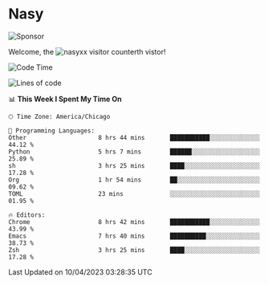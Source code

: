 # Nasy

<!--
<p align="center">
<img height="200" src="https://github-readme-stats.vercel.app/api?username=nasyxx&count_private=true&show_icons=true&theme=dracula&include_all_commits=true"/>
<img height="200" src="https://github-readme-stats.vercel.app/api/top-langs/?username=nasyxx&theme=dracula&hide=html,jupyter+notebook&count_private=true&show_icons=true"/>
</p>

  
----------------
-->

![Sponsor](https://img.shields.io/static/v1.svg?label=Sponsor&message=%E2%9D%A4&logo=GitHub&style=flat&color=pink)
 
Welcome, the ![nasyxx visitor counter](https://count.getloli.com/get/@nasyxx?theme=rule34)th vistor!
 
<!--START_SECTION:waka-->
![Code Time](http://img.shields.io/badge/Code%20Time-3%2C367%20hrs%2042%20mins-blue)

![Lines of code](https://img.shields.io/badge/From%20Hello%20World%20I%27ve%20Written-6.2%20million%20lines%20of%20code-blue)

📊 **This Week I Spent My Time On** 

```text
🕑︎ Time Zone: America/Chicago

💬 Programming Languages: 
Other                    8 hrs 44 mins       ███████████░░░░░░░░░░░░░░   44.12 % 
Python                   5 hrs 7 mins        ██████░░░░░░░░░░░░░░░░░░░   25.89 % 
sh                       3 hrs 25 mins       ████░░░░░░░░░░░░░░░░░░░░░   17.28 % 
Org                      1 hr 54 mins        ██░░░░░░░░░░░░░░░░░░░░░░░   09.62 % 
TOML                     23 mins             ░░░░░░░░░░░░░░░░░░░░░░░░░   01.95 % 

🔥 Editors: 
Chrome                   8 hrs 42 mins       ███████████░░░░░░░░░░░░░░   43.99 % 
Emacs                    7 hrs 40 mins       ██████████░░░░░░░░░░░░░░░   38.73 % 
Zsh                      3 hrs 25 mins       ████░░░░░░░░░░░░░░░░░░░░░   17.28 % 
```


 Last Updated on 10/04/2023 03:28:35 UTC
<!--END_SECTION:waka-->

<!-- ![visitors](https://visitor-badge.laobi.icu/badge?page_id=nasyxx.nasyxx) -->
